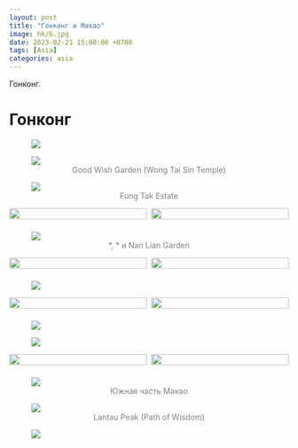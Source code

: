 ```yaml
---
layout: post
title: "Гонконг и Макао"
image: hk/6.jpg
date: 2023-02-21 15:00:00 +0700
tags: [Asia]
categories: asia
---
```


<style>
  .img-caption {
     text-align: center;
     color: gray;
  }
  
  .row {
    display: flex;
    padding-bottom: 1.6%;
  }

  .column1 {
    flex: 50.0%;
    padding-right: 0.8%;
  }
  
  .column2 {
    flex: 50.0%;
    padding-left: 0.8%;
  }
  
</style>

Гонконг. 

# Гонконг

<figure>
    <img class="fullscreen" src="https://i.imgur.com/vhsIHuU.jpeg" onClick="makeFullScreen(event)"> 
    <figcaption class='img-caption'></figcaption>
</figure>

<figure>
    <img class="fullscreen" src="https://imgur.com/bv5VVIC.jpg" onClick="makeFullScreen(event)"> 
    <figcaption class='img-caption'>Good Wish Garden (Wong Tai Sin Temple)</figcaption>
</figure>

<figure>
    <img class="fullscreen" src="https://i.imgur.com/z79dfXL.jpg" onClick="makeFullScreen(event)"> 
    <figcaption class='img-caption'>Fung Tak Estate</figcaption>
</figure>

<div class="row">
  <div class="column1">
    <img class="fullscreen" src="https://i.imgur.com/Y5KotEM.jpg" style="width:100%" onClick="makeFullScreen(event)">
  </div>
  <div class="column2">
    <img class="fullscreen" src="https://i.imgur.com/ejMVFES.jpg" style="width:100%" onClick="makeFullScreen(event)">
  </div>
</div>

<figure>
    <img class="fullscreen" src="https://i.imgur.com/Edp7Am1.jpg" onClick="makeFullScreen(event)"> 
    <figcaption class='img-caption'>*, * и Nan Lian Garden</figcaption>
</figure>

<div class="row">
  <div class="column1">
    <img class="fullscreen" src="https://i.imgur.com/WjFIRoz.jpg" style="width:100%" onClick="makeFullScreen(event)">
  </div>
  <div class="column2">
    <img class="fullscreen" src="https://i.imgur.com/YGmHXKW.jpg" style="width:100%" onClick="makeFullScreen(event)">
  </div>
</div>

<figure>
    <img class="fullscreen" src="https://i.imgur.com/shmfXPd.jpeg" onClick="makeFullScreen(event)"> 
    <figcaption class='img-caption'></figcaption>
</figure>

<div class="row">
  <div class="column1">
    <img class="fullscreen" src="https://i.imgur.com/dsBBJ4p.jpg" style="width:100%" onClick="makeFullScreen(event)">
  </div>
  <div class="column2">
    <img class="fullscreen" src="https://i.imgur.com/3W4pLtt.jpg" style="width:100%" onClick="makeFullScreen(event)">
  </div>
</div>

<figure>
    <img class="fullscreen" src="https://i.imgur.com/VM4I1LI.jpg" onClick="makeFullScreen(event)"> 
    <figcaption class='img-caption'></figcaption>
</figure>

<figure>
    <img class="fullscreen" src="https://i.imgur.com/t7emhiV.jpg" onClick="makeFullScreen(event)"> 
    <figcaption class='img-caption'></figcaption>
</figure>




<div class="row">
  <div class="column1">
    <img class="fullscreen" src="https://i.imgur.com/ZM7fgWC.jpg" style="width:100%" onClick="makeFullScreen(event)">
  </div>
  <div class="column2">
    <img class="fullscreen" src="https://i.imgur.com/GxJpKn0.jpg" style="width:100%" onClick="makeFullScreen(event)">
  </div>
</div>

<figure>
    <img class="fullscreen" src="https://i.imgur.com/FDyNP0Y.jpg" onClick="makeFullScreen(event)"> 
    <figcaption class='img-caption'>Южная часть Макао</figcaption>
</figure>

<figure>
    <img class="fullscreen" src="https://i.imgur.com/2cfUsgT.jpg" onClick="makeFullScreen(event)"> 
    <figcaption class='img-caption'>Lantau Peak (Path of Wisdom)</figcaption>
</figure>

<figure>
    <img class="fullscreen" src="https://i.imgur.com/bBYWNz0.jpg" onClick="makeFullScreen(event)"> 
    <figcaption class='img-caption'></figcaption>
</figure>












